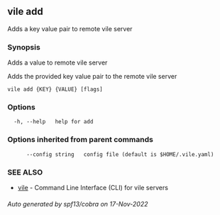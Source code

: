 ## vile add

Adds a key value pair to remote vile server

### Synopsis


Adds a value to remote vile server

Adds the provided key value pair to the remote vile server
	

```
vile add {KEY} {VALUE} [flags]
```

### Options

```
  -h, --help   help for add
```

### Options inherited from parent commands

```
      --config string   config file (default is $HOME/.vile.yaml)
```

### SEE ALSO

* [vile](vile.md)	 - Command Line Interface (CLI) for vile servers

###### Auto generated by spf13/cobra on 17-Nov-2022
